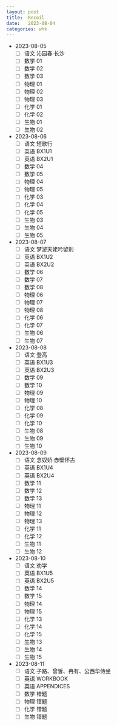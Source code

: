 ```yaml
---
layout: post
title:  Recoil
date:   2023-08-04
categories: whk
---
```


*   2023-08-05
    *   [ ] 语文 沁园春·长沙
    *   [ ] 数学 01
    *   [ ] 数学 02
    *   [ ] 数学 03
    *   [ ] 物理 01
    *   [ ] 物理 02
    *   [ ] 物理 03
    *   [ ] 化学 01
    *   [ ] 化学 02
    *   [ ] 生物 01
    *   [ ] 生物 02
*   2023-08-06
    *   [ ] 语文 短歌行
    *   [ ] 英语 BX1U1
    *   [ ] 英语 BX2U1
    *   [ ] 数学 04
    *   [ ] 数学 05
    *   [ ] 物理 04
    *   [ ] 物理 05
    *   [ ] 化学 03
    *   [ ] 化学 04
    *   [ ] 化学 05
    *   [ ] 生物 03
    *   [ ] 生物 04
    *   [ ] 生物 05
*   2023-08-07
    *   [ ] 语文 梦游天姥吟留别
    *   [ ] 英语 BX1U2
    *   [ ] 英语 BX2U2
    *   [ ] 数学 06
    *   [ ] 数学 07
    *   [ ] 数学 08
    *   [ ] 物理 06
    *   [ ] 物理 07
    *   [ ] 物理 08
    *   [ ] 化学 06
    *   [ ] 化学 07
    *   [ ] 生物 06
    *   [ ] 生物 07
*   2023-08-08
    *   [ ] 语文 登高
    *   [ ] 英语 BX1U3
    *   [ ] 英语 BX2U3
    *   [ ] 数学 09
    *   [ ] 数学 10
    *   [ ] 物理 09
    *   [ ] 物理 10
    *   [ ] 化学 08
    *   [ ] 化学 09
    *   [ ] 化学 10
    *   [ ] 生物 08
    *   [ ] 生物 09
    *   [ ] 生物 10
*   2023-08-09
    *   [ ] 语文 念奴娇·赤壁怀古
    *   [ ] 英语 BX1U4
    *   [ ] 英语 BX2U4
    *   [ ] 数学 11
    *   [ ] 数学 12
    *   [ ] 数学 13
    *   [ ] 物理 11
    *   [ ] 物理 12
    *   [ ] 物理 13
    *   [ ] 化学 11
    *   [ ] 化学 12
    *   [ ] 生物 11
    *   [ ] 生物 12
*   2023-08-10
    *   [ ] 语文 劝学
    *   [ ] 英语 BX1U5
    *   [ ] 英语 BX2U5
    *   [ ] 数学 14
    *   [ ] 数学 15
    *   [ ] 物理 14
    *   [ ] 物理 15
    *   [ ] 化学 13
    *   [ ] 化学 14
    *   [ ] 化学 15
    *   [ ] 生物 13
    *   [ ] 生物 14
    *   [ ] 生物 15
*   2023-08-11
    *   [ ] 语文 子路、曾皙、冉有、公西华侍坐
    *   [ ] 英语 WORKBOOK
    *   [ ] 英语 APPENDICES
    *   [ ] 数学 错题
    *   [ ] 物理 错题
    *   [ ] 化学 错题
    *   [ ] 生物 错题